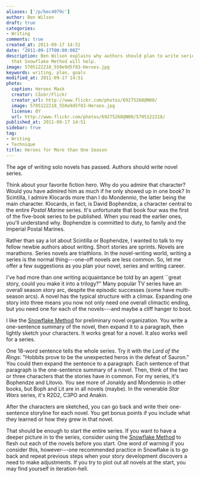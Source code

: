 ```yaml
---
aliases: ['/p/bec4079c']
author: Ben Wilson
draft: true
categories:
- Writing
comments: true
created_at: 2011-09-17 14:51
date: "2011-09-17T00:00:00Z"
description: Ben Wilson explains why authors should plan to write series, and suggests
  that Snowflake Method will help.
image: 5705122218_550e9d5f83-Heroes.jpg
keywords: writing, plan, goals
modified_at: 2011-09-17 14:51
photo:
  caption: Heroes Mask
  creator: Cåsbr/Flickr
  creator_url: http://www.flickr.com/photos/69275268@N00/
  image: 5705122218_550e9d5f83-Heroes.jpg
  license: BY
  url: http://www.flickr.com/photos/69275268@N00/5705122218/
published_at: 2011-09-17 14:51
sidebar: true
tag:
- Writing
- Technique
title: Heroes for More than One Season
---
```

The age of writing solo novels has passed. Authors should write novel series.

<!--more-->
Think about your favorite fiction hero. Why do you admire that character? Would you have admired him as much if he only showed up in one book? In Scintilla, I admire Klocards more than I do Mondennio, the latter being the main character. Klocards, in fact, is David Bophendze, a character central to the entire *Postal Marine* series. It's unfortunate that book four was the first of the five-book series to be published. When you read the earlier ones, you'll understand why. Bophendze is committed to duty, to family and the Imperial Postal Marines.

Rather than say a lot about Scintilla or Bophendze, I wanted to talk to my fellow newbie authors about writing. Short stories are sprints. Novels are marathons. Series novels are triathlons. In the novel-writing world, writing a series is the normal thing---one-off novels are less common. So, let me offer a few suggestions as you plan your novel, series and writing career.


I've had more than one writing acquaintance be told by an agent ``great story, could you make it into a trilogy?" Many popular TV series have an overall season story arc, despite the episodic successes (some have multi-season arcs). A novel has the typical structure with a climax. Expanding one story into three means you now not only need one overall climactic ending, but you need one for each of the novels---and maybe a cliff hanger to boot.

I like the [Snowflake Method] for preliminary novel organization. You write a one-sentence summary of the novel, then expand it to a paragraph, then lightly sketch your characters. It works great for a novel. It also works well for a series.

One 18-word sentence tells the whole series. Try it with the *Lord of the Rings*: "Hobbits prove to be the unexpected heros in the defeat of Sauron." You could then expand the sentence to a paragraph. Each sentence of that paragraph is the one-sentence summary of a novel. Then, think of the two or three characters that the stories have in common. For my series, it's Bophendze and Litovio. You see more of Jonaldy and Mondennio in other books, but Boph and Lit are in all novels (maybe). In the venerable *Star Wars* series, it's R2D2, C3PO and Anakin.

After the characters are sketched, you can go back and write their one-sentence storyline for each novel. You get bonus points if you include what they learned or how they grew in that novel.

That should be enough to start the entire series. If you want to have a deeper picture in to the series, consider using the [Snowflake Method] to flesh out each of the novels before you start. One word of warning if you consider this, however---one recommended practice in Snowflake is to go back and repeat previous steps when your story development  discovers a need to make adjustments. If you try to plot out all novels at the start, you may find yourself in iteration-hell.

[Snowflake Method]: http://www.advancedfictionwriting.com/articles/snowflake-method/
